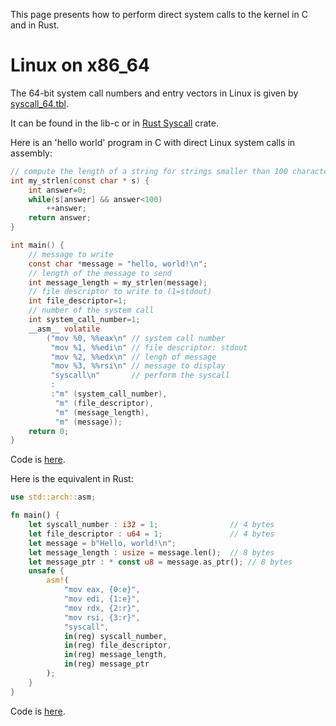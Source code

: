 This page presents how to perform direct system calls to the kernel in C and in Rust.

# Linux on x86_64

The 64-bit system call numbers and entry vectors in Linux is given by [syscall_64.tbl](https://github.com/torvalds/linux/blob/v6.7/arch/x86/entry/syscalls/syscall_64.tbl).

It can be found in the lib-c or in [Rust Syscall](https://docs.rs/syscalls/0.6.18/src/syscalls/arch/x86_64.rs.html) crate.

Here is an 'hello world' program in C with direct Linux system calls in assembly:
```c
// compute the length of a string for strings smaller than 100 characters
int my_strlen(const char * s) {
    int answer=0;
    while(s[answer] && answer<100)
        ++answer;
    return answer;
}

int main() {
    // message to write
    const char *message = "hello, world!\n";
    // length of the message to send
    int message_length = my_strlen(message);
    // file descriptor to write to (1=stdout)
    int file_descriptor=1;
    // number of the system call
    int system_call_number=1;
    __asm__ volatile
        ("mov %0, %%eax\n" // system call number
         "mov %1, %%edi\n" // file descriptor: stdout
         "mov %2, %%edx\n" // lengh of message
         "mov %3, %%rsi\n" // message to display
         "syscall\n"       // perform the syscall
         :
         :"m" (system_call_number),
          "m" (file_descriptor),
          "m" (message_length),
          "m" (message));
    return 0;
}
```
Code is [here](https://github.com/fderepas/unix_memo/blob/main/code/direct_syscall/main.c).

Here is the equivalent in Rust:
```rust
use std::arch::asm;

fn main() {
    let syscall_number : i32 = 1;                // 4 bytes
    let file_descriptor : u64 = 1;               // 4 bytes
    let message = b"Hello, world!\n";
    let message_length : usize = message.len();  // 8 bytes
    let message_ptr : * const u8 = message.as_ptr(); // 8 bytes
    unsafe {
        asm!(
            "mov eax, {0:e}",
            "mov edi, {1:e}",
            "mov rdx, {2:r}",
            "mov rsi, {3:r}",
            "syscall",
            in(reg) syscall_number,
            in(reg) file_descriptor,
            in(reg) message_length,
            in(reg) message_ptr
        );
    }
}
```
Code is [here](https://github.com/fderepas/unix_memo/blob/main/code/direct_syscall/main.rs).